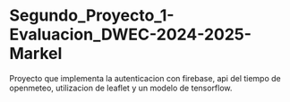 # Segundo_Proyecto_1-Evaluacion_DWEC-2024-2025-Markel
Proyecto que implementa la autenticacion con firebase, api del tiempo de openmeteo, utilizacion de leaflet y un modelo de tensorflow. 
